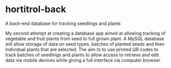 # hortitrol-back

A back-end database for tracking seedlings and plants

My second attempt at creating a database app aimed at allowing tracking of vegetable and fruit plants from seed to full grown plant. A MySQL database will allow storage of data on seed types, batches of planted seeds and then individual plants that are selected. The aim to to use printed QR codes to track batches of seedlings and plants to allow access to retrieve and edit data via mobile devices while giving a full interface via computer browser.
